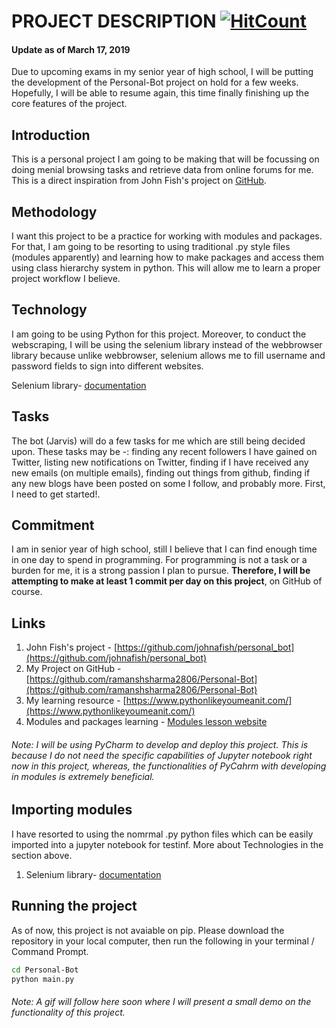 # PROJECT DESCRIPTION [![HitCount](http://hits.dwyl.io/ramanshsharma2806/Personal-Bot.svg)](http://hits.dwyl.io/ramanshsharma2806/Personal-Bot)


#### Update as of March 17, 2019




Due to upcoming exams in my senior year of high school, I will be putting the development of the Personal-Bot project on hold for a few weeks. Hopefully, I will be able to resume again, this time finally finishing up the core features of the project.







## Introduction





This is a personal project I am going to be making that will be focussing on doing menial browsing tasks and retrieve data from online forums for me. This is a direct inspiration from John Fish's project on [GitHub](https://github.com/johnafish/personal_bot).





## Methodology





I want this project to be a practice for working with modules and packages. For that, I am going to be resorting to using traditional .py style files (modules apparently) and learning how to make packages and access them using class hierarchy system in python. This will allow me to learn a proper project workflow I believe. 





## Technology




I am going to be using Python for this project. Moreover, to conduct the webscraping, I will be using the selenium library instead of the webbrowser library because unlike webbrowser, selenium allows me to fill username and password fields to sign into different websites.

Selenium library- [documentation](https://selenium-python.readthedocs.io/navigating.html)




## Tasks






The bot (Jarvis) will do a few tasks for me which are still being decided upon. These tasks may be -: finding any recent followers I have gained on Twitter, listing new notifications on Twitter, finding if I have received any new emails (on multiple emails), finding out things from github, finding if any new blogs have been posted on some I follow, and probably more. First, I need to get started!. 





## Commitment






I am in senior year of high school, still I believe that I can find enough time in one day to spend in programming. For programming is not a task or a burden for me, it is a strong passion I plan to pursue. **Therefore, I will be attempting to make at least 1 commit per day on this project**, on GitHub of course.







## Links






1. John Fish's project - [https://github.com/johnafish/personal_bot](https://github.com/johnafish/personal_bot)
2. My Project on GitHub - [https://github.com/ramanshsharma2806/Personal-Bot](https://github.com/ramanshsharma2806/Personal-Bot)
3. My learning resource - [https://www.pythonlikeyoumeanit.com/](https://www.pythonlikeyoumeanit.com/)
4. Modules and packages learning - [Modules lesson website](https://www.internalpointers.com/post/modules-and-packages-create-python-project)








###### Note: I will be using PyCharm to develop and deploy this project. This is because I do not need the specific capabilities of Jupyter notebook right now in this project, whereas, the functionalities of PyCahrm with developing in modules is extremely beneficial. 




## Importing modules





I have resorted to using the nomrmal .py python files which can be easily imported into a jupyter notebook for testinf. More about Technologies in the section above.


1. Selenium library- [documentation](https://selenium-python.readthedocs.io/navigating.html)




## Running the project




As of now, this project is not avaiable on pip. Please download the repository in your local computer, then run the following in your terminal / Command Prompt.


```bash
cd Personal-Bot
python main.py
```




###### Note: A gif will follow here soon where I will present a small demo on the functionality of this project.
